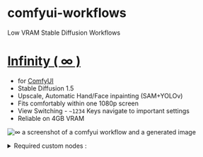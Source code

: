 # comfyui-workflows
Low VRAM Stable Diffusion Workflows

# [Infinity ( ∞ )](https://github.com/exdysa/comfyui-workflows/blob/main/%E2%88%9E.json)
* for [ComfyUI](https://github.com/comfyanonymous/ComfyUI)
* Stable Diffusion 1.5
* Upscale, Automatic Hand/Face inpainting (SAM+YOLOv)
* Fits comfortably within one 1080p screen
* View Switching - `~1234` Keys navigate to important settings
* Reliable on 4GB VRAM

![∞ a screenshot of a comfyui workflow and a generated image](https://github.com/exdysa/comfyui-workflows/assets/91800957/f61b44b1-1c54-4084-97de-e66cd6e94d69)

<details>
  <summary>Required custom nodes :</summary>
  
  - [BlenderNeko ADV_CLIP_emb](https://github.com/BlenderNeko/ComfyUI_ADV_CLIP_emb) - weight control for prompts
  - [ ltdrdata Inspire](https://github.com/ltdrdata/ComfyUI-Inspire-Pack) and [Impact](https://github.com/ltdrdata/ComfyUI-Impact-Pack) - detailers, toggles, latent dimensions export, globalsampler, image list
  - [pythongosssss Custom Scripts](https://github.com/pythongosssss/ComfyUI-Custom-Scripts) string arranging
  - [rgthree comfy](https://github.com/rgthree/rgthree-comfy) - bookmarks, ksampler text output, model unloader
  - [crystian Crystools](https://github.com/crystian/ComfyUI-Crystools) - smaller, groupable string primitives
  - [receyuki prompt-reader-node](https://github.com/receyuki/comfyui-prompt-reader-node) - encode metadata into images
</details>
